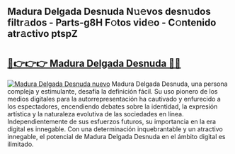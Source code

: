 ## Madura Delgada Desnuda N𝚞𝚎vos desn𝚞dos filtr𝚊dos - Parts-g8H F𝚘tos vid𝚎o - C𝚘ntenido atr𝚊ctivo ptspZ

# <h2><a href="http://mb9qij.tromn.icu/?c=Madura+Delgada+Desnuda">🔗👉👉👉 Madura Delgada Desnuda 🔗🔗</a></h2>

[![Madura Delgada Desnuda nuevo](https://i.imgur.com/pEAQMta.gif)](http://mb9qij.tromn.icu/?c=Madura+Delgada+Desnuda)
Madura Delgada Desnuda, una persona compleja y estimulante, desafía la definición fácil. Su uso pionero de los medios digitales para la autorrepresentación ha cautivado y enfurecido a los espectadores, encendiendo debates sobre la identidad, la expresión artística y la naturaleza evolutiva de las sociedades en línea. Independientemente de sus esfuerzos futuros, su importancia en la era digital es innegable. Con una determinación inquebrantable y un atractivo innegable, el potencial de Madura Delgada Desnuda en el ámbito digital es ilimitado.
